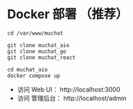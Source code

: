 # Docker 部署 （推荐）
```
cd /var/www/muchat

git clone muchat_aio
git clone muchat_go
git clone muchat_react

cd muchat_aio
docker compose up
```

- 访问 Web UI： http://localhost:3000
- 访问 管理后台： http://localhost/admin